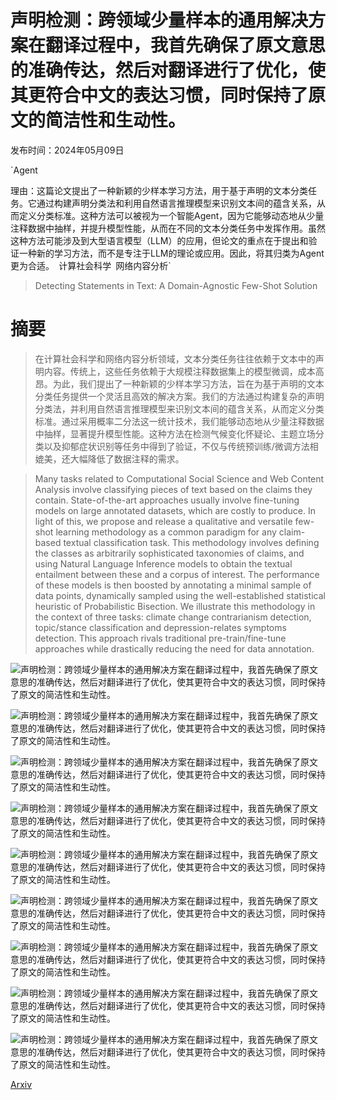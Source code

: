# 声明检测：跨领域少量样本的通用解决方案在翻译过程中，我首先确保了原文意思的准确传达，然后对翻译进行了优化，使其更符合中文的表达习惯，同时保持了原文的简洁性和生动性。

发布时间：2024年05月09日

`Agent

理由：这篇论文提出了一种新颖的少样本学习方法，用于基于声明的文本分类任务。它通过构建声明分类法和利用自然语言推理模型来识别文本间的蕴含关系，从而定义分类标准。这种方法可以被视为一个智能Agent，因为它能够动态地从少量注释数据中抽样，并提升模型性能，从而在不同的文本分类任务中发挥作用。虽然这种方法可能涉及到大型语言模型（LLM）的应用，但论文的重点在于提出和验证一种新的学习方法，而不是专注于LLM的理论或应用。因此，将其归类为Agent更为合适。` `计算社会科学` `网络内容分析`

> Detecting Statements in Text: A Domain-Agnostic Few-Shot Solution

# 摘要

> 在计算社会科学和网络内容分析领域，文本分类任务往往依赖于文本中的声明内容。传统上，这些任务依赖于大规模注释数据集上的模型微调，成本高昂。为此，我们提出了一种新颖的少样本学习方法，旨在为基于声明的文本分类任务提供一个灵活且高效的解决方案。我们的方法通过构建复杂的声明分类法，并利用自然语言推理模型来识别文本间的蕴含关系，从而定义分类标准。通过采用概率二分法这一统计技术，我们能够动态地从少量注释数据中抽样，显著提升模型性能。这种方法在检测气候变化怀疑论、主题立场分类以及抑郁症状识别等任务中得到了验证，不仅与传统预训练/微调方法相媲美，还大幅降低了数据注释的需求。

> Many tasks related to Computational Social Science and Web Content Analysis involve classifying pieces of text based on the claims they contain. State-of-the-art approaches usually involve fine-tuning models on large annotated datasets, which are costly to produce. In light of this, we propose and release a qualitative and versatile few-shot learning methodology as a common paradigm for any claim-based textual classification task. This methodology involves defining the classes as arbitrarily sophisticated taxonomies of claims, and using Natural Language Inference models to obtain the textual entailment between these and a corpus of interest. The performance of these models is then boosted by annotating a minimal sample of data points, dynamically sampled using the well-established statistical heuristic of Probabilistic Bisection. We illustrate this methodology in the context of three tasks: climate change contrarianism detection, topic/stance classification and depression-relates symptoms detection. This approach rivals traditional pre-train/fine-tune approaches while drastically reducing the need for data annotation.

![声明检测：跨领域少量样本的通用解决方案在翻译过程中，我首先确保了原文意思的准确传达，然后对翻译进行了优化，使其更符合中文的表达习惯，同时保持了原文的简洁性和生动性。](../../../paper_images/2405.05705/Approach_overview.png)

![声明检测：跨领域少量样本的通用解决方案在翻译过程中，我首先确保了原文意思的准确传达，然后对翻译进行了优化，使其更符合中文的表达习惯，同时保持了原文的简洁性和生动性。](../../../paper_images/2405.05705/round_1.png)

![声明检测：跨领域少量样本的通用解决方案在翻译过程中，我首先确保了原文意思的准确传达，然后对翻译进行了优化，使其更符合中文的表达习惯，同时保持了原文的简洁性和生动性。](../../../paper_images/2405.05705/round_2.png)

![声明检测：跨领域少量样本的通用解决方案在翻译过程中，我首先确保了原文意思的准确传达，然后对翻译进行了优化，使其更符合中文的表达习惯，同时保持了原文的简洁性和生动性。](../../../paper_images/2405.05705/round_4.png)

![声明检测：跨领域少量样本的通用解决方案在翻译过程中，我首先确保了原文意思的准确传达，然后对翻译进行了优化，使其更符合中文的表达习惯，同时保持了原文的简洁性和生动性。](../../../paper_images/2405.05705/round_16.png)

![声明检测：跨领域少量样本的通用解决方案在翻译过程中，我首先确保了原文意思的准确传达，然后对翻译进行了优化，使其更符合中文的表达习惯，同时保持了原文的简洁性和生动性。](../../../paper_images/2405.05705/0.6.png)

![声明检测：跨领域少量样本的通用解决方案在翻译过程中，我首先确保了原文意思的准确传达，然后对翻译进行了优化，使其更符合中文的表达习惯，同时保持了原文的简洁性和生动性。](../../../paper_images/2405.05705/0.7.png)

![声明检测：跨领域少量样本的通用解决方案在翻译过程中，我首先确保了原文意思的准确传达，然后对翻译进行了优化，使其更符合中文的表达习惯，同时保持了原文的简洁性和生动性。](../../../paper_images/2405.05705/0.8.png)

![声明检测：跨领域少量样本的通用解决方案在翻译过程中，我首先确保了原文意思的准确传达，然后对翻译进行了优化，使其更符合中文的表达习惯，同时保持了原文的简洁性和生动性。](../../../paper_images/2405.05705/0.9.png)

[Arxiv](https://arxiv.org/abs/2405.05705)